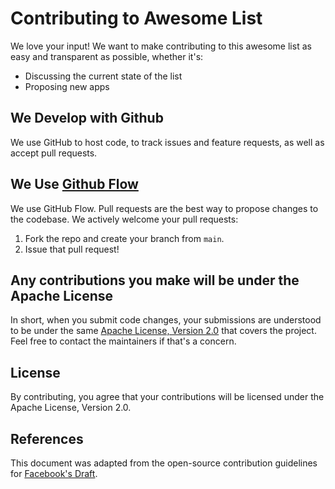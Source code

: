 # Contributing to Awesome List

We love your input! We want to make contributing to this awesome list as easy and transparent as possible, whether it's:

- Discussing the current state of the list
- Proposing new apps

## We Develop with Github
We use GitHub to host code, to track issues and feature requests, as well as accept pull requests.

## We Use [Github Flow](https://guides.github.com/introduction/flow/index.html)
We use GitHub Flow. Pull requests are the best way to propose changes to the codebase. We actively welcome your pull requests:

1. Fork the repo and create your branch from `main`.
2. Issue that pull request!

## Any contributions you make will be under the Apache License
In short, when you submit code changes, your submissions are understood to be under the same [Apache License, Version 2.0](http://www.apache.org/licenses/LICENSE-2.0) that covers the project. Feel free to contact the maintainers if that's a concern.

## License
By contributing, you agree that your contributions will be licensed under the Apache License, Version 2.0.

## References
This document was adapted from the open-source contribution guidelines for [Facebook's Draft](https://github.com/facebook/draft-js/blob/a9316a723f9e918afde44dea68b5f9f39b7d9b00/CONTRIBUTING.md).
